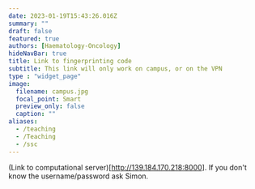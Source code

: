 ```yaml
---
date: 2023-01-19T15:43:26.016Z
summary: ""
draft: false
featured: true
authors: [Haematology-Oncology]
hideNavBar: true
title: Link to fingerprinting code
subtitle: This link will only work on campus, or on the VPN
type : "widget_page"
image:
  filename: campus.jpg
  focal_point: Smart
  preview_only: false
  caption: ""
aliases:
  - /teaching
  - /Teaching
  - /ssc
---
```


(Link to computational server)[http://139.184.170.218:8000]. If you don't know the username/password ask Simon.

